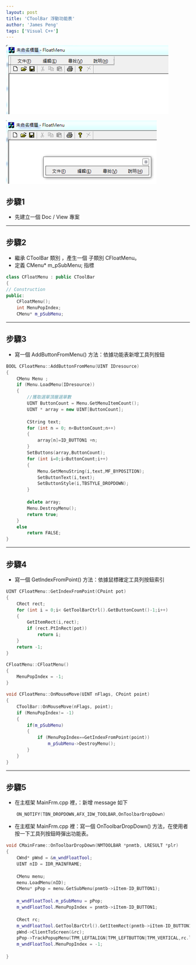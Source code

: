```yaml
---
layout: post
title: 'CToolBar 浮動功能表'
author: 'James Peng'
tags: ['Visual C++']
---
```


![](..\images\2012-01-03-MFC_FloatingMenu\uHHPvwL.png)

![](..\images\2012-01-03-MFC_FloatingMenu\dUBWfdc.png)


## 步驟1 ##

- 先建立一個 Doc / View 專案

----------

## 步驟2 ##

- 繼承 CToolBar 類別 ，產生一個 子類別 CFloatMenu。
- 定義 CMenu* m_pSubMenu; 指標

~~~cpp
class CFloatMenu : public CToolBar
{
// Construction
public:
	CFloatMenu();
	int MenuPopIndex;
	CMenu* m_pSubMenu;
~~~

----------

## 步驟3 ##

- 寫一個 AddButtonFromMenu() 方法：依據功能表新增工具列按鈕

~~~cpp
BOOL CFloatMenu::AddButtonFromMenu(UINT IDresource)
{
	CMenu Menu ;
	if (Menu.LoadMenu(IDresource))
	{
		//獲取選單頂層選單數
		UINT ButtonCount = Menu.GetMenuItemCount();
		UINT * array = new UINT[ButtonCount];

		CString text;
		for (int n = 0; n<ButtonCount;n++)
		{
			array[n]=ID_BUTTON1 +n;
		}
		SetButtons(array,ButtonCount);
		for (int i=0;i<ButtonCount;i++)
		{
			Menu.GetMenuString(i,text,MF_BYPOSITION);
			SetButtonText(i,text);
			SetButtonStyle(i,TBSTYLE_DROPDOWN);	
		}

		delete array;
		Menu.DestroyMenu();
		return true;
	}
	else
		return FALSE;
}
~~~


----------

## 步驟4 ##

- 寫一個 GetIndexFromPoint() 方法：依據鼠標確定工具列按鈕索引

~~~cpp
UINT CFloatMenu::GetIndexFromPoint(CPoint pot)
{
	CRect rect;
	for (int i = 0;i< GetToolBarCtrl().GetButtonCount()-1;i++)
	{
		GetItemRect(i,rect);
		if (rect.PtInRect(pot))
			return i;
	}
	return -1;
}
~~~

~~~cpp
CFloatMenu::CFloatMenu()
{
	MenuPopIndex = -1;
}
~~~

~~~cpp
void CFloatMenu::OnMouseMove(UINT nFlags, CPoint point) 
{
	CToolBar::OnMouseMove(nFlags, point);
	if (MenuPopIndex!= -1)
	{
		if(m_pSubMenu)
		{
			if (MenuPopIndex==GetIndexFromPoint(point))
				m_pSubMenu->DestroyMenu();
		}
	}
}


~~~

----------

## 步驟5 ##

- 在主框架 MainFrm.cpp 裡，：新增 message 如下

~~~cpp
	ON_NOTIFY(TBN_DROPDOWN,AFX_IDW_TOOLBAR,OnToolbarDropDown)
~~~

- 在主框架 MainFrm.cpp 裡：寫一個 OnToolbarDropDown() 方法，在使用者按一下工具列按鈕時彈出功能表。

~~~cpp
void CMainFrame::OnToolbarDropDown(NMTOOLBAR *pnmtb, LRESULT *plr)
{
	CWnd* pWnd = &m_wndFloatTool;
	UINT nID = IDR_MAINFRAME;

	CMenu menu;
	menu.LoadMenu(nID);
	CMenu* pPop = menu.GetSubMenu(pnmtb->iItem-ID_BUTTON1);
	
	m_wndFloatTool.m_pSubMenu = pPop;
	m_wndFloatTool.MenuPopIndex = pnmtb->iItem-ID_BUTTON1;

	CRect rc;
	m_wndFloatTool.GetToolBarCtrl().GetItemRect(pnmtb->iItem-ID_BUTTON1,rc);
	pWnd->ClientToScreen(&rc);
	pPop->TrackPopupMenu(TPM_LEFTALIGN|TPM_LEFTBUTTON|TPM_VERTICAL,rc.left,rc.bottom,this,&rc);	
	m_wndFloatTool.MenuPopIndex = -1;

}
~~~

